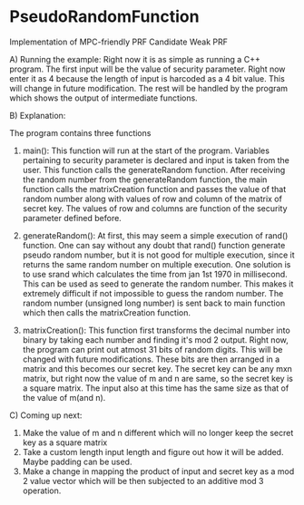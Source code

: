 # PseudoRandomFunction
Implementation of MPC-friendly PRF
Candidate Weak PRF

A) Running the example:
Right now it is as simple as running a C++ program. The first input will be the value of security parameter. Right now enter it as 4 because the length of input is harcoded as a 4 bit value. This will change in future modification. The rest will be handled by the program which shows the output of intermediate functions.

B) Explanation:

The program contains three functions
1) main(): 
This function will run at the start of the program. Variables pertaining to security parameter is declared and input is taken from the user.
This function calls the generateRandom function. After receiving the random number from the generateRandom function, the main function calls the matrixCreation function and passes the value of that random number along with values of row and column of the matrix of secret key. The values of row and columns are function of the security parameter defined before.

2) generateRandom():
At first, this may seem a simple execution of rand() function. One can say without any doubt that rand() function generate pseudo random number, but it is not good for multiple execution, since it returns the same random number on multiple execution. One solution is to use srand which calculates the time from jan 1st 1970 in millisecond. This can be used as seed to generate the random number. This makes it extremely difficult if not impossible to guess the random number. The random number (unsigned long number) is sent back to main function which then calls the matrixCreation function.

3) matrixCreation():
This function first transforms the decimal number into binary by taking each number and finding it's mod 2 output. Right now, the program can print out atmost 31 bits of random digits. This will be changed with future modifications. These bits are then arranged in a matrix and this becomes our secret key. The secret key can be any mxn matrix, but right now the value of m and n are same, so the secret key is a square matrix. The input also at this time has the same size as that of the value of m(and n).

C) Coming up next:

1) Make the value of m and n different which will no longer keep the secret key as a square matrix
2) Take a custom length input length and figure out how it will be added. Maybe padding can be used.
3) Make a change in mapping the product of input and secret key as a mod 2 value vector which will be then subjected to an additive mod 3 operation.